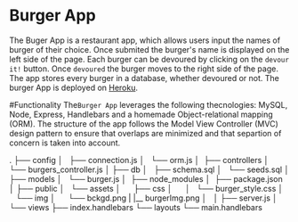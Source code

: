 # Burger App

The Buger App is a restaurant app, which allows users input the names of burger of their choice. Once submited the burger's name is displayed on the left side of the page. Each burger can be devoured by clicking on the `devour it!` button. Once `devoured` the burger moves to the right side of the page. The app stores every burger in a database, whether devoured or not.  The burger App is deployed on [Heroku](https://radiant-ocean-85125.herokuapp.com).


#Functionality
The`Burger App` leverages the following thecnologies: MySQL, Node, Express, Handlebars and a homemade Object-relational mapping (ORM). The structure of the app follows the Model View Controller (MVC) design pattern to ensure that overlaps are minimized and that separtion of concern is taken into account.

.
├── config
│   ├── connection.js
│   └── orm.js
│ 
├── controllers
│   └── burgers_controller.js
│
├── db
│   ├── schema.sql
│   └── seeds.sql
│
├── models
│   └── burger.js
│ 
├── node_modules
│ 
├── package.json
│
├── public
│   └── assets
│       ├── css
│       │   └── burger_style.css
│       └── img
│           └── bckgd.png
|           |__ burgerImg.png
│   
│
├── server.js
│
└── views
    ├── index.handlebars
    └── layouts
        └── main.handlebars




